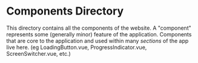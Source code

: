 # Components Directory

This directory contains all the components of the website. A "component" represents some (generally minor) feature of the application. Components that are core to the application and used within many _sections_ of the app live here. (eg LoadingButton.vue, ProgressIndicator.vue, ScreenSwitcher.vue, etc.)
